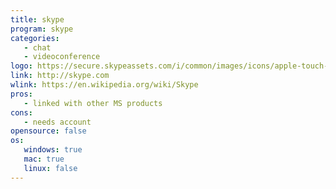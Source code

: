 ```yaml
---
title: skype
program: skype
categories:
   - chat
   - videoconference
logo: https://secure.skypeassets.com/i/common/images/icons/apple-touch-icon.png
link: http://skype.com
wlink: https://en.wikipedia.org/wiki/Skype
pros:
   - linked with other MS products
cons:
   - needs account
opensource: false
os:
   windows: true
   mac: true
   linux: false
---
```

